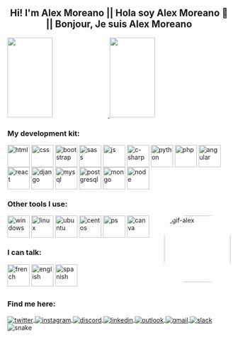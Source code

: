 <h2 align="center">Hi! I'm Alex Moreano || Hola soy Alex Moreano 👋 || Bonjour, Je suis Alex Moreano</h2>
<div>
  <a href="https://github.com/alex-moreano">
    <img height="180em" width="45%" src="https://github-readme-stats.vercel.app/api?username=alex-moreano&show_icons=true&theme=highcontrast&include_all&count_private=true"/>
    <img height="180em" width="45%" src="https://github-readme-stats.vercel.app/api/top-langs/?username=alex-moreano&layout=compact&langs_count=7&theme=highcontrast"/>
  </a>
</div>

<div style="display: inline_block">
  <h3>My development kit:</h3>
  <img align="center" alt="html" height="50" width="50" src="https://cdn.jsdelivr.net/gh/devicons/devicon/icons/html5/html5-plain.svg">
  <img align="center" alt="css" height="50" width="50" src="https://cdn.jsdelivr.net/gh/devicons/devicon/icons/css3/css3-plain.svg">
  <img align="center" alt="bootstrap" height="50" width="50" src="https://cdn.jsdelivr.net/gh/devicons/devicon/icons/bootstrap/bootstrap-original-wordmark.svg">
  <img align="center" alt="sass" height="50" width="50" src="https://cdn.jsdelivr.net/gh/devicons/devicon/icons/sass/sass-original.svg">
  <img align="center" alt="js" height="50" width="50" src="https://cdn.jsdelivr.net/gh/devicons/devicon/icons/javascript/javascript-plain.svg">
  <img align="center" alt="c-sharp" height="50" width="50" src="https://cdn.jsdelivr.net/gh/devicons/devicon/icons/csharp/csharp-plain.svg">
  <img align="center" alt="python" height="50" width="50" src="https://cdn.jsdelivr.net/gh/devicons/devicon/icons/python/python-original-wordmark.svg">
  <img align="center" alt="php" height="50" width="50" src="https://cdn.jsdelivr.net/gh/devicons/devicon/icons/php/php-plain.svg">
  <img align="center" alt="angular" height="50" width="50" src="https://cdn.jsdelivr.net/gh/devicons/devicon/icons/angularjs/angularjs-plain.svg">
  <img align="center" alt="react" height="50" width="50" src="https://cdn.jsdelivr.net/gh/devicons/devicon/icons/react/react-original-wordmark.svg">
  <img align="center" alt="django" height="50" width="50" src="https://cdn.jsdelivr.net/gh/devicons/devicon/icons/django/django-plain-wordmark.svg">
  <img align="center" alt="mysql" height="50" width="50" src="https://cdn.jsdelivr.net/gh/devicons/devicon/icons/mysql/mysql-original-wordmark.svg">
  <img align="center" alt="postgresql" height="50" width="50" src="https://cdn.jsdelivr.net/gh/devicons/devicon/icons/postgresql/postgresql-plain-wordmark.svg">
  <img align="center" alt="mongo" height="50" width="50" src="https://cdn.jsdelivr.net/gh/devicons/devicon/icons/mongodb/mongodb-original-wordmark.svg">
  <img align="center" alt="node" height="50" width="50" src="https://cdn.jsdelivr.net/gh/devicons/devicon/icons/nodejs/nodejs-original-wordmark.svg">
</div>


<div style="display: inline_block">
  <h3>Other tools I use:</h3>
  <img align="center" alt="windows" height="50" width="50" src="https://cdn.jsdelivr.net/gh/devicons/devicon/icons/windows8/windows8-original.svg">
  <img align="center" alt="linux" height="50" width="50" src="https://cdn.jsdelivr.net/gh/devicons/devicon/icons/linux/linux-original.svg">
  <img align="center" alt="ubuntu" height="50" width="50" src="https://cdn.jsdelivr.net/gh/devicons/devicon/icons/ubuntu/ubuntu-plain-wordmark.svg" />
  <img align="center" alt="centos" height="50" width="50" src="https://cdn.jsdelivr.net/gh/devicons/devicon/icons/centos/centos-original-wordmark.svg">
  <img align="center" alt="ps" height="50" width="50" src="https://cdn.jsdelivr.net/gh/devicons/devicon/icons/photoshop/photoshop-line.svg" /> 
  <img align="center" alt="canva" height="50" width="50" src="https://cdn.jsdelivr.net/gh/devicons/devicon/icons/canva/canva-original.svg" />  
  <img align="right" alt="gif-alex" height="150" style="border-radius:50px;" src="https://media.giphy.com/media/kLANgy8oIlfj8FJauC/giphy.gif">
</div>

<div>
  <h3>I can talk:</h3>
  <img align="center" alt="french" height="50" width="50" src="https://user-images.githubusercontent.com/70991687/181850380-666463b1-5856-40f4-b63e-83d501bbf5c4.png">
  <img align="center" alt="english" height="50" width="50" src="https://user-images.githubusercontent.com/70991687/181850488-50bbb6bf-a76e-4ea6-80e9-cdee6a82330d.png"/> 
  <img align="center" alt="spanish" height="50" width="50" src="https://user-images.githubusercontent.com/70991687/181850693-aaf3d2d2-9938-41d2-8a6b-05b91bca2e12.png" />  
</div>

##
<div>
  <h3>Find me here: </h3>
  <a href="https://twitter.com/alxmoreano?lang=es" target='_blank' rel="noreferrer">
    <img align="center" alt="twitter" src="https://img.shields.io/badge/Twitter-1DA1F2?style=for-the-badge&logo=twitter&logoColor=white" target="_blank">
  </a>
  <a href="https://www.instagram.com/alexmoreanom/" target="_blank">
    <img align="center" alt="instagram" src="https://img.shields.io/badge/Instagram-E4405F?style=for-the-badge&logo=instagram&logoColor=white" target="_blank">
  </a>
  <a href="https://www.discordapp.com/users/A-L-E-X#9704" target="_blank">
    <img align="center" alt="discord" src="https://img.shields.io/badge/Discord-7289DA?style=for-the-badge&logo=discord&logoColor=white" target="_blank">
  </a>
  <a href="https://ec.linkedin.com/in/alex-moreano-b84574188" target="_blank">
    <img align="center" alt="linkedin" src="https://img.shields.io/badge/LinkedIn-0077B5?style=for-the-badge&logo=linkedin&logoColor=white" target="_blank">
  </a>
  <a href="mailto:alex.moreanom@hotmail.com" target="_blank">
    <img align="center" alt="outlook" src="https://img.shields.io/badge/Microsoft_Outlook-0078D4?style=for-the-badge&logo=microsoft-outlook&logoColor=white" target="_blank">
  <a href="mailto:alxstaleycobain@gmail.com" target="_blank">
    <img align="center" alt="gmail" src="https://img.shields.io/badge/Gmail-D14836?style=for-the-badge&logo=gmail&logoColor=white" target="_blank">
  </a>
   <a href="https://www.welcome-to-urban.slack.com/team/U03EQQ2RTB9" target="_blank">
    <img align="center" alt="slack" src="https://img.shields.io/badge/Slack-4A154B?style=for-the-badge&logo=slack&logoColor=white" target="_blank">
  </a>
    <img align="center" alt="snake" src="https://github.com/alex-moreano/alex-moreano/blob/output/github-contribution-grid-snake.svg">
</div>
